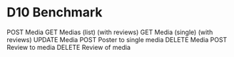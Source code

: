 # D10 Benchmark

POST Media GET Medias (list) (with reviews) GET Media (single) (with reviews) UPDATE Media POST Poster to single media DELETE Media POST Review to media DELETE Review of media
